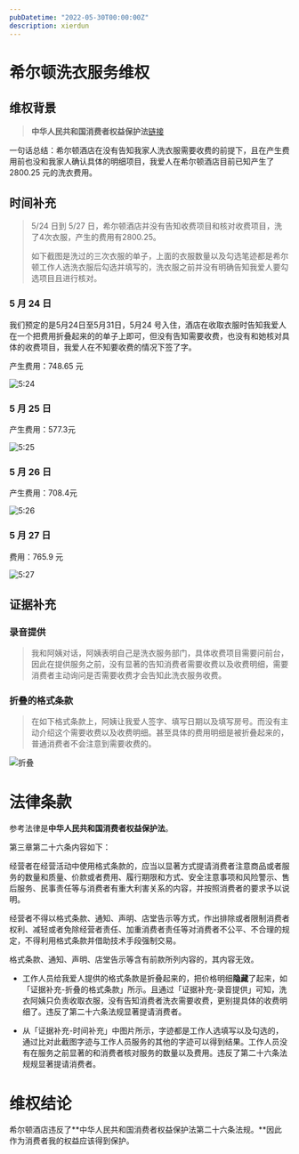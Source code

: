 ```yaml
---
pubDatetime: "2022-05-30T00:00:00Z"
description: xierdun
---
```


# 希尔顿洗衣服务维权

## 维权背景

> **中华人民共和国消费者权益保护法**[链接](https://gkml.samr.gov.cn/nsjg/fgs/201906/t20190625_302783.html)

一句话总结：希尔顿酒店在没有告知我家人洗衣服需要收费的前提下，且在产生费用前也没和我家人确认具体的明细项目，我爱人在希尔顿酒店目前已知产生了 2800.25 元的洗衣费用。

## 时间补充

> 5/24 日到 5/27 日，希尔顿酒店并没有告知收费项目和核对收费项目，洗了4次衣服，产生的费用有2800.25。
>
> 如下截图是洗过的三次衣服的单子，上面的衣服数量以及勾选笔迹都是希尔顿工作人选洗衣服后勾选并填写的，洗衣服之前并没有明确告知我爱人要勾选项目且进行核对。

### 5 月 24 日

我们预定的是5月24日至5月31日，5月24 号入住，酒店在收取衣服时告知我爱人在一个把费用折叠起来的的单子上即可，但没有告知需要收费，也没有和她核对具体的收费项目，我爱人在不知要收费的情况下签了字。

产生费用：748.65 元

![5:24](https://user-images.githubusercontent.com/16568570/170897895-12cff74a-2780-4359-81cb-06d17f501483.jpg)

### 5 月 25 日

产生费用：577.3元

![5:25](https://user-images.githubusercontent.com/16568570/170897935-5fe00629-d253-4b87-a447-7c40c51773ed.jpg)

### 5 月 26 日

产生费用：708.4元

![5:26](https://user-images.githubusercontent.com/16568570/170897946-d7973b51-5038-41ad-abce-5614bd7dda9c.jpg)

### 5 月 27 日

费用：765.9 元

![5:27](https://user-images.githubusercontent.com/16568570/170897959-53e123f3-530c-4bd8-a11a-71aa0fac43cc.jpg)

## 证据补充

### 录音提供

> 我和阿姨对话，阿姨表明自己是洗衣服务部门，具体收费项目需要问前台，因此在提供服务之前，没有显著的告知消费者需要收费以及收费明细，需要消费者主动询问是否需要收费才会告知此洗衣服务收费。

### 折叠的格式条款

> 在如下格式条款上，阿姨让我爱人签字、填写日期以及填写房号。而没有主动介绍这个需要收费以及收费明细。甚至具体的费用明细是被折叠起来的，普通消费者不会注意到需要收费的。

![折叠](https://user-images.githubusercontent.com/16568570/170898246-62714eaa-8c8d-46bd-9c94-7d3c04bf1ec2.jpg)

# 法律条款

参考法律是**中华人民共和国消费者权益保护法**。

第三章第二十六条内容如下：

经营者在经营活动中使用格式条款的，应当以显著方式提请消费者注意商品或者服务的数量和质量、价款或者费用、履行期限和方式、安全注意事项和风险警示、售后服务、民事责任等与消费者有重大利害关系的内容，并按照消费者的要求予以说明。

经营者不得以格式条款、通知、声明、店堂告示等方式，作出排除或者限制消费者权利、减轻或者免除经营者责任、加重消费者责任等对消费者不公平、不合理的规定，不得利用格式条款并借助技术手段强制交易。

格式条款、通知、声明、店堂告示等含有前款所列内容的，其内容无效。

- 工作人员给我爱人提供的格式条款是折叠起来的，把价格明细**隐藏**了起来，如「证据补充-折叠的格式条款」所示。且通过「证据补充-录音提供」可知，洗衣阿姨只负责收取衣服，没有告知消费者洗衣需要收费，更别提具体的收费明细了。违反了第二十六条法规显著提请消费者。

- 从「证据补充-时间补充」中图片所示，字迹都是工作人选填写以及勾选的，通过比对此截图字迹与工作人员服务的其他的字迹可以得到结果。工作人员没有在服务之前显著的和消费者核对服务的数量以及费用。违反了第二十六条法规规显著提请消费者。

# 维权结论

希尔顿酒店违反了**中华人民共和国消费者权益保护法第二十六条法规。**因此作为消费者我的权益应该得到保护。

